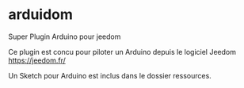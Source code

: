 arduidom
========

Super Plugin Arduino pour jeedom

Ce plugin est concu pour piloter un Arduino depuis le logiciel Jeedom https://jeedom.fr/

Un Sketch pour Arduino est inclus dans le dossier ressources.


